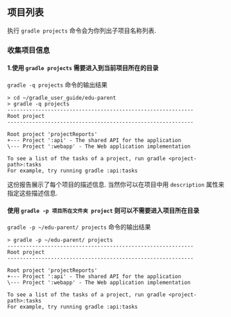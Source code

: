 ## 项目列表

执行 `gradle projects` 命令会为你列出子项目名称列表.

### 收集项目信息

#### 1.使用 `gradle projects` **需要进入到当前项目所在的目录**

`gradle -q projects` 命令的输出结果

```
> cd ~/gradle_user_guide/edu-parent
> gradle -q projects
------------------------------------------------------------
Root project
------------------------------------------------------------

Root project 'projectReports'
+--- Project ':api' - The shared API for the application
\--- Project ':webapp' - The Web application implementation

To see a list of the tasks of a project, run gradle <project-path>:tasks
For example, try running gradle :api:tasks

```

这份报告展示了每个项目的描述信息. 当然你可以在项目中用 `description` 属性来指定这些描述信息.

#### 使用 `gradle -p 项目所在文件夹 project` 则可以不需要进入项目所在目录

`gradle -p ~/edu-parent/ projects` 命令的输出结果

```
> gradle -p ~/edu-parent/ projects
------------------------------------------------------------
Root project
------------------------------------------------------------

Root project 'projectReports'
+--- Project ':api' - The shared API for the application
\--- Project ':webapp' - The Web application implementation

To see a list of the tasks of a project, run gradle <project-path>:tasks
For example, try running gradle :api:tasks

```
